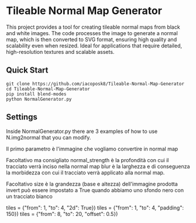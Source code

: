 # Tileable Normal Map Generator

This project provides a tool for creating tileable normal maps from black and white images. The code processes the image to generate a normal map, which is then converted to SVG format, ensuring high quality and scalability even when resized. Ideal for applications that require detailed, high-resolution textures and scalable assets.

## Quick Start

```
git clone https://github.com/iacoposk8/Tileable-Normal-Map-Generator
cd Tileable-Normal-Map-Generator
pip install blend-modes
python NormalGenerator.py
```

## Settings

Inside NormalGenerator.py there are 3 examples of how to use N.img2normal that you can modify.

Il primo parametro è l'immagine che vogliamo convertire in normal map

Facoltativo ma consigliato
normal_strength è la profondità con cui il tracciato verrà inciso nella normal map
blur è la larghezza e di conseguenza la morbidezza con cui il tracciato verrà applicato alla normal map. 

Facoltativo
size è la grandezza (base e altezza) dell'immagine prodotta
invert può essere impostato a True quando abbiamo uno sfondo nero con un tracciato bianco

tiles = {"from": 1, "to": 4, "2d": True})
tiles = {"from": 1, "to": 4, "padding": 150})
tiles = {"from": 8, "to": 20, "offset": 0.5})
